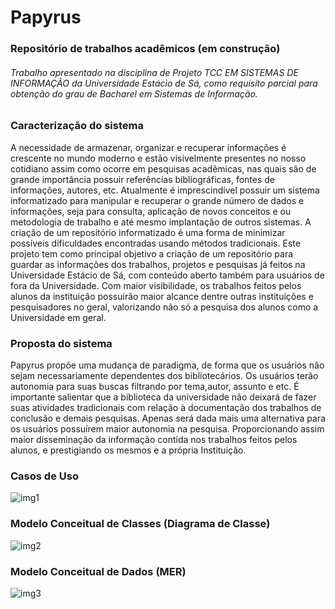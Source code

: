 #                                               Papyrus
###                           Repositório de trabalhos acadêmicos (em construção)


######    Trabalho apresentado na disciplina de Projeto TCC EM SISTEMAS DE INFORMAÇÃO da Universidade Estácio de Sá, como requisito parcial para obtenção do grau de Bacharel em Sistemas de Informação.



### Caracterização do sistema
A necessidade de armazenar, organizar e recuperar informações é crescente no mundo moderno e estão visivelmente presentes no nosso cotidiano assim como ocorre em pesquisas acadêmicas, nas quais são de grande importância possuir referências bibliográficas, fontes de informações, autores, etc.
Atualmente é imprescindível possuir um sistema informatizado para manipular e recuperar o grande número de dados e informações, seja para consulta, aplicação de novos conceitos e ou metodologia de trabalho e até mesmo implantação de outros sistemas. A criação de um repositório informatizado é uma forma de minimizar possíveis dificuldades encontradas usando métodos tradicionais.
Este projeto tem como principal objetivo a criação de um repositório para guardar as informações dos trabalhos, projetos e pesquisas já feitos na Universidade Estácio de Sá, com conteúdo aberto também para usuários de fora da Universidade.
Com maior visibilidade, os trabalhos feitos pelos alunos da instituição possuirão maior alcance dentre outras instituições e pesquisadores no geral, valorizando não só a pesquisa dos alunos como a Universidade em geral.


### Proposta do sistema
Papyrus propõe uma mudança de paradigma, de forma que os usuários não sejam necessariamente dependentes dos bibliotecários. Os usuários terão autonomia para suas buscas filtrando por tema,autor, assunto e etc. É importante salientar que a biblioteca da universidade não deixará de fazer suas atividades tradicionais com relação à documentação dos trabalhos de conclusão e demais pesquisas. Apenas será dada mais uma alternativa para os usuários possuírem maior autonomia na pesquisa. Proporcionando assim maior disseminação da informação contida nos trabalhos feitos pelos alunos, e prestigiando os mesmos e a própria Instituição.


### Casos de Uso

![img1](https://user-images.githubusercontent.com/35958354/70747173-29695680-1d06-11ea-8ccd-628dcd13ca11.png)




### Modelo Conceitual de Classes (Diagrama de Classe)

![img2](https://user-images.githubusercontent.com/35958354/70747222-4b62d900-1d06-11ea-88cd-d949d87b02c8.png)




### Modelo Conceitual de Dados (MER)

![img3](https://user-images.githubusercontent.com/35958354/70747259-5e75a900-1d06-11ea-9e3e-fed6729f1598.png)







